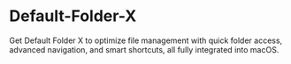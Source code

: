 # Default-Folder-X
Get Default Folder X to optimize file management with quick folder access, advanced navigation, and smart shortcuts, all fully integrated into macOS.
